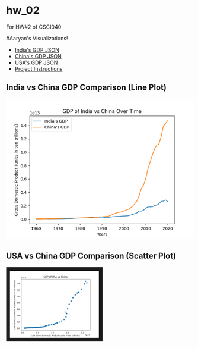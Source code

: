 # hw_02
For HW#2 of CSCI040

#Aaryan's Visualizations!
* [India's GDP JSON]()
* [China's GDP JSON]()
* [USA's GDP JSON]()
* [Project Instructions](https://github.com/mikeizbicki/cmc-csci040/tree/2021fall/hw_02)

## India vs China GDP Comparison (Line Plot)
<img src="india_china_gdp_comparison.png" 
alt="india_china_gdp_comparison"/>

## USA vs China GDP Comparison (Scatter Plot)
<img src="usa_china_gdp_comparison.png" 
alt="usa_china_gdp_comparison" width="240" height="180" border="10" />


